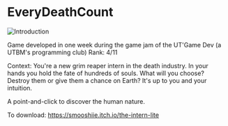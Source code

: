 # EveryDeathCount
![Introduction](https://user-images.githubusercontent.com/70174854/160252173-b6a81d1a-9872-4760-b5d6-5ac4d79a4251.png)

Game developed in one week during the game jam of the UT'Game Dev (a UTBM's programming club)
Rank: 4/11

Context:
You're a new grim reaper intern in the death industry.
In your hands you hold the fate of hundreds of souls.
What will you choose?
Destroy them or give them a chance on Earth?
It's up to you and your intuition.

A point-and-click to discover the human nature.

To download: https://smooshiie.itch.io/the-intern-lite
